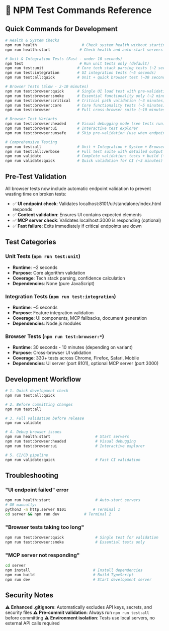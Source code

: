 # 🧪 NPM Test Commands Reference

## Quick Commands for Development

```bash
# Health & System Checks
npm run health                    # Check system health without starting servers
npm run health:start             # Check health and auto-start servers if needed

# Unit & Integration Tests (Fast - under 10 seconds)
npm test                         # Run unit tests only (default)
npm run test:unit               # Core tech stack parsing tests (~2 seconds)
npm run test:integration        # UI integration tests (~5 seconds)
npm run test:all:quick          # Unit + quick browser test (~30 seconds)

# Browser Tests (Slow - 2-10 minutes)
npm run test:browser:quick      # Single UI load test with pre-validation (~30 seconds)
npm run test:browser:smoke      # Essential functionality only (~2 minutes)
npm run test:browser:critical   # Critical path validation (~3 minutes)
npm run test:browser:core       # Core functionality tests (~5 minutes)
npm run test:browser            # Full cross-browser suite (~10 minutes)

# Browser Test Variants
npm run test:browser:headed     # Visual debugging mode (see tests run)
npm run test:browser:ui         # Interactive test explorer
npm run test:browser:unsafe     # Skip pre-validation (use when endpoints are known good)

# Comprehensive Testing
npm run test:all                # Unit + Integration + System + Browser Smoke (~5 minutes)
npm run test:all:verbose        # Full test suite with detailed output (~15 minutes)
npm run validate                # Complete validation: tests + build (~7 minutes)
npm run validate:quick          # Quick validation for CI (~3 minutes)
```

## Pre-Test Validation

All browser tests now include automatic endpoint validation to prevent wasting time on broken tests:

- ✅ **UI endpoint check**: Validates localhost:8101/ui/standalone/index.html responds
- ✅ **Content validation**: Ensures UI contains expected elements
- ✅ **MCP server check**: Validates localhost:3000 is responding (optional)
- ✅ **Fast failure**: Exits immediately if critical endpoints are down

## Test Categories

### Unit Tests (`npm run test:unit`)
- **Runtime**: ~2 seconds
- **Purpose**: Core algorithm validation
- **Coverage**: Tech stack parsing, confidence calculation
- **Dependencies**: None (pure JavaScript)

### Integration Tests (`npm run test:integration`)  
- **Runtime**: ~5 seconds
- **Purpose**: Feature integration validation
- **Coverage**: UI components, MCP fallbacks, document generation
- **Dependencies**: Node.js modules

### Browser Tests (`npm run test:browser:*`)
- **Runtime**: 30 seconds - 10 minutes (depending on variant)
- **Purpose**: Cross-browser UI validation
- **Coverage**: 330+ tests across Chrome, Firefox, Safari, Mobile
- **Dependencies**: UI server (port 8101), optional MCP server (port 3000)

## Development Workflow

```bash
# 1. Quick development check
npm run test:all:quick

# 2. Before committing changes
npm run test:all

# 3. Full validation before release
npm run validate

# 4. Debug browser issues
npm run health:start                    # Start servers
npm run test:browser:headed             # Visual debugging
npm run test:browser:ui                 # Interactive explorer

# 5. CI/CD pipeline
npm run validate:quick                  # Fast CI validation
```

## Troubleshooting

### "UI endpoint failed" error
```bash
npm run health:start                    # Auto-start servers
# OR manually:
python3 -m http.server 8101            # Terminal 1
cd server && npm run dev           # Terminal 2
```

### "Browser tests taking too long"
```bash
npm run test:browser:quick              # Single test for validation
npm run test:browser:smoke              # Essential tests only
```

### "MCP server not responding"
```bash
cd server
npm install                            # Install dependencies
npm run build                          # Build TypeScript
npm run dev                            # Start development server
```

## Security Notes

⚠️ **Enhanced .gitignore**: Automatically excludes API keys, secrets, and security files
⚠️ **Pre-commit validation**: Always run `npm run test:all` before committing
⚠️ **Environment isolation**: Tests use local servers, no external API calls required